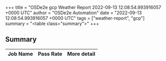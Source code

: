 +++
title = "OSDe2e gcp Weather Report 2022-09-13 12:08:54.993916057 +0000 UTC"
author = "OSDe2e Automation"
date = "2022-09-13 12:08:54.993916057 +0000 UTC"
tags = ["weather-report", "gcp"]
summary = "<table class=\"summary\"></table>"
+++
## Summary

| Job Name | Pass Rate | More detail |
|----------|-----------|-------------|




